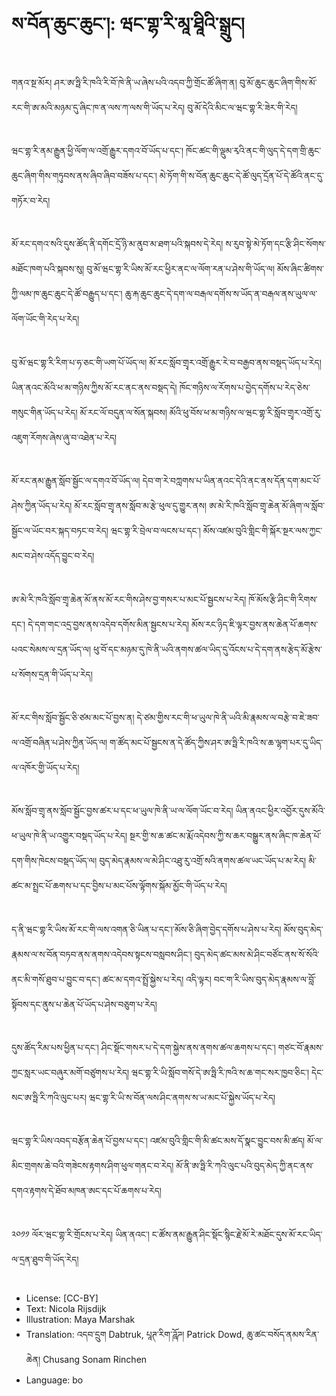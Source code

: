 # ས་བོན་ཆུང་ཆུང་།: ཝང་གྷ་རི་མཱ་ཐཱིའི་སྒྲུང།

##
གནའ་སྔ་མོར། ཤར་ཨ་ཧྥི་རི་ཁའི་རི་བོ་ཁེ་ནི་ཡ་ཞེས་པའི་འདབ་ཀྱི་གྲོང་ཚོ་ཞིག་ན། བུ་མོ་ཆུང་ཆུང་ཞིག་གིས་མོ་རང་གི་ཨ་མའི་མཉམ་དུ་ཞིང་ཁ་ན་ལས་ཀ་ལས་གི་ཡོད་པ་རེད། བུ་མོ་དེའི་མིང་ལ་ཝང་གྷ་རི་ཟེར་གི་རེད།

##
ཝང་གྷ་རི་ནམ་རྒྱུན་ཕྱི་ལོག་ལ་འགྲོ་རྒྱུར་དགའ་བོ་ཡོད་པ་དང་། ཁོང་ཚང་གི་ལྡུམ་རྭའི་ནང་གི་ལུད་དེ་དག་གྲི་ཆུང་ཆུང་ཞིག་གིས་གཏུབས་ནས་ཞིབ་ཞིབ་བཟོས་པ་དང་། མེ་ཏོག་གི་ས་བོན་ཆུང་ཆུང་དེ་ཚོ་ལུད་དྲོན་པོ་དེ་ཚོའི་ནང་དུ་གཏོར་བ་རེད།

##
མོ་རང་དགའ་སའི་དུས་ཚོད་ནི་དགོང་དྲོ་ཉི་མ་ནུབ་མ་ཐག་པའི་སྐབས་དེ་རེད། ས་རུབ་སྟེ་མེ་ཏོག་དང་རྩི་ཤིང་སོགས་མཐོང་ཁག་པའི་སྐབས་སུ། བུ་མོ་ཝང་གྷ་རི་ཡིས་མོ་རང་ཕྱིར་ནང་ལ་ལོག་རན་པ་ཤེས་གི་ཡོད་ལ། མོས་ཞིང་ཚིགས་ཀྱི་ལམ་ཁ་ཆུང་ཆུང་དེ་ཚོ་བརྒྱུད་པ་དང་། ཆུ་རྐ་ཆུང་ཆུང་དེ་དག་ལ་བརྒལ་དགོས་ས་ཡོད་ན་བརྒལ་ནས་ཡུལ་ལ་ལོག་ཡོང་གི་རེད་པ་རེད།

##
བུ་མོ་ཝང་གྷ་རི་རིག་པ་ཧ་ཅང་གི་ཡག་པོ་ཡོད་ལ། མོ་རང་སློབ་གྲྭར་འགྲོ་རྒྱུར་རེ་བ་བརྒྱབ་ནས་བསྡད་ཡོད་པ་རེད། ཡིན་ནའང་མོའི་ཕ་མ་གཉིས་ཀྱིས་མོ་རང་ནང་ནས་བསྡད་དེ། ཁོང་གཉིས་ལ་རོགས་པ་བྱེད་དགོས་པ་རེད་ཅེས་གསུང་གིན་ཡོད་པ་རེད། མོ་རང་ལོ་བདུན་ལ་སོན་སྐབས། མོའི་ཕུ་བོས་ཕ་མ་གཉིས་ལ་ཝང་གྷ་རི་སློབ་གྲྭར་འགྲོ་རུ་འཇུག་རོགས་ཞེས་ཞུ་བ་འཐེན་པ་རེད།

##
མོ་རང་ནམ་རྒྱུན་སློབ་སྦྱོང་ལ་དགའ་བོ་ཡོད་ལ། དེབ་ག་རེ་བཀླགས་པ་ཡིན་ནའང་དེའི་ནང་ནས་དོན་དག་མང་པོ་ཤེས་ཀྱིན་ཡོད་པ་རེད། མོ་རང་སློབ་གྲྭ་ནས་སློབ་མ་རྩེ་ཕུལ་དུ་གྱུར་ནས། ཨ་མེ་རི་ཁའི་སློབ་གྲྭ་ཆེན་མོ་ཞིག་ལ་སློབ་སྦྱོང་ལ་ཡོང་བར་སྐད་བཏང་བ་རེད། ཝང་གྷ་རི་བྲེལ་བ་ལངས་པ་དང་། མོས་འཛམ་བུའི་གླིང་གི་སྐོར་སྔར་ལས་ཀྱང་མང་བ་ཤེས་འདོད་བྱུང་བ་རེད།

##
ཨ་མེ་རི་ཁའི་སློབ་གྲྭ་ཆེན་མོ་ནས་མོ་རང་གིས་ཤེས་བྱ་གསར་པ་མང་པོ་སྦྱངས་པ་རེད། ཁོ་མོས་རྩི་ཤིང་གི་རིགས་དང་། དེ་དག་གང་འདྲ་བྱས་ནས་འདེབ་དགོས་མིན་སྦྱངས་པ་རེད། མོས་རང་ཉིད་ཇི་ལྟར་བྱས་ནས་ཆེན་པོ་ཆགས་པའང་སེམས་ལ་དྲན་ཡོད་ལ། ཕུ་བོ་དང་མཉམ་དུ་ཁེ་ནི་ཡའི་ནགས་ཚལ་ཡིད་དུ་འོངས་པ་དེ་དག་ནས་རྩེད་མོ་རྩེས་པ་སོགས་དྲན་གི་ཡོད་པ་རེད།

##
མོ་རང་གིས་སློབ་སྦྱོང་ཅི་ཙམ་མང་པོ་བྱས་ན། དེ་ཙམ་གྱིས་རང་གི་ཕ་ཡུལ་ཁེ་ནི་ཡའི་མི་རྣམས་ལ་བརྩེ་བ་ཇེ་ཟབ་ལ་འགྲོ་བཞིན་པ་ཤེས་ཀྱིན་ཡོད་ལ། ག་ཚོད་མང་པོ་སྦྱངས་ན་དེ་ཚོད་ཀྱིས་ཤར་ཨ་ཧྥི་རི་ཁའི་ས་ཆ་ལྷག་པར་དུ་ཡིད་ལ་འཁོར་གྱི་ཡོད་པ་རེད།

##
མོས་སློབ་གྲྭ་ནས་སློབ་སྦྱོང་བྱས་ཚར་པ་དང་ཕ་ཡུལ་ཁེ་ནི་ཡ་ལ་ལོག་ཡོང་བ་རེད། ཡིན་ནའང་ཕྱིར་འབྱོར་དུས་མོའི་ཕ་ཡུལ་ཁེ་ནི་ཡ་འགྱུར་བསྡད་ཡོད་པ་རེད། སྔར་གྱི་ས་ཆ་ཚང་མ་རྨོ་འདེབས་ཀྱི་ས་ཆར་བསྒྱུར་ནས་ཞིང་ཁ་ཆེན་པོ་དག་གིས་ཁེངས་བསྡད་ཡོད་ལ། བུད་མེད་རྣམས་ལ་མེ་ཤིང་འཐུ་རུ་འགྲོ་སའི་ནགས་ཚལ་ཡང་ཡོད་པ་མ་རེད། མི་ཚང་མ་སྤྲང་པོ་ཆགས་པ་དང་བྱིས་པ་མང་པོས་ལྟོགས་སྐོམ་མྱོང་གི་ཡོད་པ་རེད།

##
ད་ནི་ཝང་གྷ་རི་ཡིས་མོ་རང་གི་ལས་འགན་ཅི་ཡིན་པ་དང་།་མོས་ཅི་ཞིག་བྱེད་དགོས་པ་ཤེས་པ་རེད། མོས་བུད་མེད་རྣམས་ལ་ས་བོན་བཏབ་ནས་ནགས་འདེབས་སྟངས་བསླབས་ཤིང་། བུད་མེད་ཚང་མས་མེ་ཤིང་བཙོང་ནས་སོ་སོའི་ནང་མི་གསོ་ཐུབ་པ་བྱུང་བ་དང་། ཚང་མ་དགའ་སྤྲོ་སྐྱེས་པ་རེད། འདི་ལྟར། བང་ག་རི་ཡིས་བུད་མེད་རྣམས་ལ་བློ་སྟོབས་དང་ནུས་པ་ཆེན་པོ་ཡོད་པ་ཤེས་བཅུག་པ་རེད།

##
དུས་ཚོད་རིམ་པས་ཕྱིན་པ་དང་། ཤིང་སྡོང་གསར་པ་དེ་དག་སྐྱེས་ནས་ནགས་ཚལ་ཆགས་པ་དང་། གཙང་བོ་རྣམས་ཀྱང་སླར་ཡང་བཞུར་མགོ་བཙུགས་པ་རེད། ཝང་གྷ་རི་ཡི་སློབ་གསོ་དེ་ཨ་ཧྥི་རི་ཁའི་ས་ཆ་གང་སར་ཁྱབ་ཅིང་། དེང་སང་ཨ་ཧྥི་རི་ཀའི་ལུང་པར། ཝང་གྷ་རི་ཡི་ས་བོན་ལས་ཤིང་ནགས་ས་ཡ་མང་པོ་སྐྱེས་ཡོད་པ་རེད།

##
ཝང་གྷ་རི་ཡིས་འབད་བརྩོན་ཆེན་པོ་བྱས་པ་དང་། འཛམ་བུའི་གླིང་གི་མི་ཚང་མས་དོ་སྣང་བྱུང་བས་མི་ཚད། མོ་ལ་མིང་གྲགས་ཆེ་བའི་གཟེངས་རྟགས་ཤིག་ཕུལ་གནང་བ་རེད། མོ་ནི་ཨ་ཧྥི་རི་ཀའི་ལུང་པའི་བུད་མེད་ཀྱི་ནང་ནས་དགའ་རྟགས་དེ་ཐོབ་མཁན་ཨང་དང་པོ་ཆགས་པ་རེད།

##
༢༠༡༡ ལོར་ཝང་གྷ་རི་གྲོངས་པ་རེད། ཡིན་ནའང་། ང་ཚོས་ནམ་རྒྱུན་ཤིང་སྡོང་སྙིང་རྗེ་མོ་རེ་མཐོང་དུས་མོ་རང་ཡིད་ལ་དྲན་ཐུབ་གི་ཡོད་རེད།

##
* License: [CC-BY]
* Text: Nicola Rijsdijk
* Illustration: Maya Marshak
* Translation: འདབ་དྲུག Dabtruk, པཱཊ་རིག་ཌཱོཌ། Patrick Dowd, ཆུ་ཚང་བསོད་ནམས་རིན་ཆེན། Chusang Sonam Rinchen
* Language: bo
